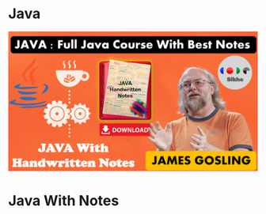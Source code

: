 # Java
<img src="https://raw.githubusercontent.com/MrNitishroy/Java/master/Java%20full%20course.png">
<h1> Java With Notes </h1>

